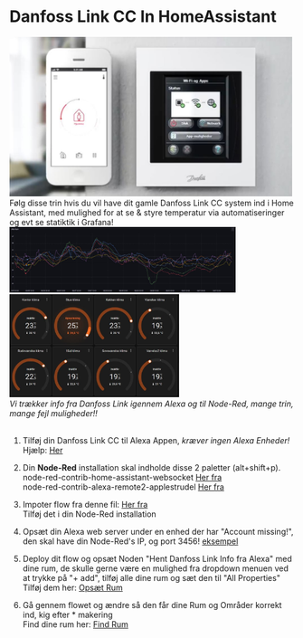 # Danfoss Link CC In HomeAssistant <br>
<img src="https://github.com/michaelflarsen/danfosslink-in-HA/blob/main/danfosslink.JPG" alt="Controller" width="500">
Følg disse trin hvis du vil have dit gamle Danfoss Link CC system ind i Home Assistant, med mulighed for at se & styre temperatur via automatiseringer og evt se statiktik i Grafana!<br>
<img src="https://github.com/michaelflarsen/danfosslink-in-HA/blob/main/grafanaTemp.JPG" alt="Grafana" width="400">
<img src="https://github.com/michaelflarsen/danfosslink-in-HA/blob/main/haKlima.JPG" alt="Grafana" width="300">
<br>
<i>Vi trækker info fra Danfoss Link igennem Alexa og til Node-Red, mange trin, mange fejl muligheder!!</i>
<br><br>

1. Tilføj din Danfoss Link CC til Alexa Appen, <i>kræver ingen Alexa Enheder!</i>
    <br>Hjælp: <a href="https://github.com/michaelflarsen/danfosslink-in-HA/blob/main/danfossAlexaSetup.pdf">Her</a> 

2. Din <b>Node-Red</b> installation skal indholde disse 2 paletter (alt+shift+p).
    <br> node-red-contrib-home-assistant-websocket <a href="https://flows.nodered.org/node/node-red-contrib-home-assistant-websocket">Her fra</a>
    <br> node-red-contrib-alexa-remote2-applestrudel <a href="https://flows.nodered.org/node/node-red-contrib-alexa-remote2-applestrudel">Her fra</a>
   
3. Impoter flow fra denne fil: <a href="https://github.com/michaelflarsen/danfosslink-in-HA/blob/main/Node-Red%20Flow">Her fra</a><br>
    Tilføj det i din Node-Red installation
   
5. Opsæt din Alexa web server under en enhed der har "Account missing!", den skal have din Node-Red's IP, og port 3456! <a href="https://raw.githubusercontent.com/michaelflarsen/danfosslink-in-HA/main/alexaServerIp.JPG">eksempel</a>

6. Deploy dit flow og opsæt Noden "Hent Danfoss Link Info fra Alexa" med dine rum, de skulle gerne være en mulighed fra dropdown menuen ved at trykke på "+ add", tilføj alle dine rum og sæt den til "All Properties"<br>
    Tilføj dem her: <a href="https://raw.githubusercontent.com/michaelflarsen/danfosslink-in-HA/main/haFejlVedHentInfo2.JPG">Opsæt Rum</a>

8. Gå gennem flowet og ændre så den får dine Rum og Områder korrekt ind, kig efter * makering<br>
    Find dine rum her: <a href="https://raw.githubusercontent.com/michaelflarsen/danfosslink-in-HA/main/findRum.JPG">Find Rum</a><br>

